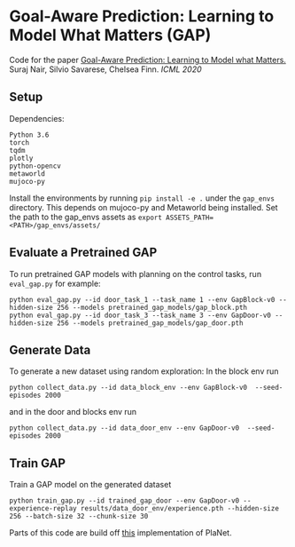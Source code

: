 # Goal-Aware Prediction: Learning to Model What Matters (GAP)

Code for the paper [Goal-Aware Prediction: Learning to Model what Matters.](https://arxiv.org/abs/2007.07170) Suraj Nair, Silvio Savarese, Chelsea Finn. *ICML 2020*

## Setup

Dependencies:
```
Python 3.6
torch
tqdm
plotly
python-opencv
metaworld
mujoco-py
```

Install the environments by running `pip install -e .` under the `gap_envs` directory. This depends on mujoco-py and Metaworld being installed.
Set the path to the gap_envs assets as 
`export ASSETS_PATH=<PATH>/gap_envs/assets/`

## Evaluate a Pretrained GAP

To run pretrained GAP models with planning on the control tasks, run `eval_gap.py` for example:
 
```
python eval_gap.py --id door_task_1 --task_name 1 --env GapBlock-v0 --hidden-size 256 --models pretrained_gap_models/gap_block.pth 
python eval_gap.py --id door_task_3 --task_name 3 --env GapDoor-v0 --hidden-size 256 --models pretrained_gap_models/gap_door.pth 
```

## Generate Data

To generate a new dataset using random exploration:
In the block env run
```
python collect_data.py --id data_block_env --env GapBlock-v0  --seed-episodes 2000
```
and in the door and blocks env run
```
python collect_data.py --id data_door_env --env GapDoor-v0  --seed-episodes 2000
```

## Train GAP

Train a GAP model on the generated dataset
```
python train_gap.py --id trained_gap_door --env GapDoor-v0 --experience-replay results/data_door_env/experience.pth --hidden-size 256 --batch-size 32 --chunk-size 30
```

Parts of this code are build off [this](https://github.com/Kaixhin/PlaNet) implementation of PlaNet.
